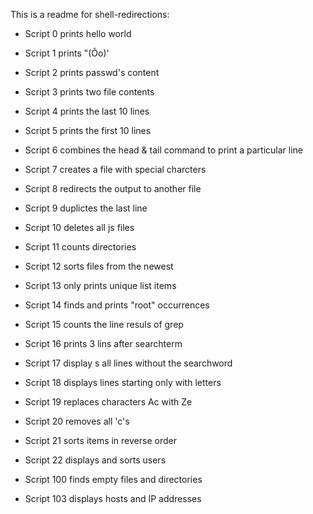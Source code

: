 This is a readme for shell-redirections:
- Script 0 prints hello world
- Script 1 prints "(Ôo)'
- Script 2 prints passwd's content
- Script 3 prints two file contents
- Script 4 prints the last 10 lines
- Script 5 prints the first 10 lines
- Script 6 combines the  head & tail command to print a particular line
- Script 7 creates a file with special charcters
- Script 8 redirects the output to another file
- Script 9 duplictes the last line
- Script 10 deletes all js files
- Script 11 counts directories
- Script 12 sorts files from the newest
- Script 13 only prints unique list items
- Script 14 finds and prints "root" occurrences
- Script 15 counts the line resuls of grep
- Script 16 prints 3 lins after searchterm
- Script 17 display s all lines without the searchword
- Script 18 displays lines starting only with letters
- Script 19 replaces characters Ac with Ze
- Script 20 removes all 'c's
- Script 21 sorts items in reverse order
- Script 22 displays and sorts users
- Script 100 finds empty files and directories


- Script 103 displays hosts and IP addresses
